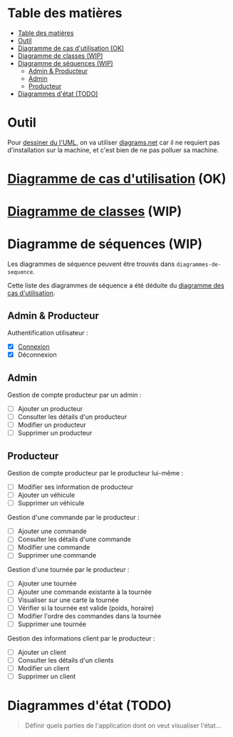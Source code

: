 # Table des matières

- [Table des matières](#table-des-matières)
- [Outil](#outil)
- [Diagramme de cas d'utilisation (OK)](#diagramme-de-cas-dutilisation-ok)
- [Diagramme de classes (WIP)](#diagramme-de-classes-wip)
- [Diagramme de séquences (WIP)](#diagramme-de-séquences-wip)
  - [Admin & Producteur](#admin--producteur)
  - [Admin](#admin)
  - [Producteur](#producteur)
- [Diagrammes d'état (TODO)](#diagrammes-détat-todo)

# Outil

Pour [dessiner du l'UML](https://www.reddit.com/r/ProgrammerHumor/comments/b3okry/uml_is_love_uml_is_life/),
on va utiliser [diagrams.net](https://app.diagrams.net/) car il ne requiert pas d'installation sur la machine,
et c'est bien de ne pas polluer sa machine.

# [Diagramme de cas d'utilisation](./CasUtilisation.drawio.png) (OK)

# [Diagramme de classes](./Classes.png) (WIP)

# Diagramme de séquences (WIP)

Les diagrammes de séquence peuvent être trouvés dans `diagrammes-de-sequence`.

Cette liste des diagrammes de séquence a été déduite du [diagramme des cas d'utilisation](#diagramme-de-cas-dutilisation).

## Admin & Producteur

Authentification utilisateur :

- [x] [Connexion](diagrammes-de-sequence/connexion.drawio.png)
- [x] Déconnexion

## Admin

Gestion de compte producteur par un admin :

- [ ] Ajouter un producteur
- [ ] Consulter les détails d'un producteur
- [ ] Modifier un producteur
- [ ] Supprimer un producteur

## Producteur

Gestion de compte producteur par le producteur lui-même :

- [ ] Modifier ses information de producteur
- [ ] Ajouter un véhicule
- [ ] Supprimer un véhicule

Gestion d'une commande par le producteur :

- [ ] Ajouter une commande
- [ ] Consulter les détails d'une commande
- [ ] Modifier une commande
- [ ] Supprimer une commande

Gestion d'une tournée par le producteur :

- [ ] Ajouter une tournée
- [ ] Ajouter une commande existante à la tournée
- [ ] Visualiser sur une carte la tournée
- [ ] Vérifier si la tournée est valide (poids, horaire)
- [ ] Modifier l'ordre des commandes dans la tournée
- [ ] Supprimer une tournée

Gestion des informations client par le producteur :

- [ ] Ajouter un client
- [ ] Consulter les détails d'un clients
- [ ] Modifier un client
- [ ] Supprimer un client

# Diagrammes d'état (TODO)

> Définir quels parties de l'application dont on veut visualiser l'état...
